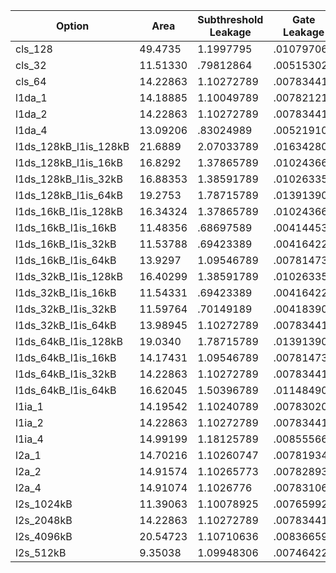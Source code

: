 | Option | Area | Subthreshold Leakage | Gate Leakage | Runtime Dynamic |
| --- | --- | --- | --- | --- |
| cls_128 | 49.4735 | 1.1997795 | .01079706 | .5813396 |
| cls_32 | 11.51330 | .79812864 | .005153027 | .18194723 |
| cls_64 | 14.22863 | 1.10272789 | .007834414 | .3231574 |
| l1da_1 | 14.18885 | 1.10049789 | .007821214 | .3217718 |
| l1da_2 | 14.22863 | 1.10272789 | .007834414 | .3231574 |
| l1da_4 | 13.09206 | .83024989 | .005219104 | .3288343 |
| l1ds_128kB_l1is_128kB | 21.6889 | 2.07033789 | .016342804 | .43620883 |
| l1ds_128kB_l1is_16kB | 16.8292 | 1.37865789 | .010243664 | .3977849 |
| l1ds_128kB_l1is_32kB | 16.88353 | 1.38591789 | .010263354 | .4105021 |
| l1ds_128kB_l1is_64kB | 19.2753 | 1.78715789 | .013913904 | .43621021 |
| l1ds_16kB_l1is_128kB | 16.34324 | 1.37865789 | .010243664 | .12228883 |
| l1ds_16kB_l1is_16kB | 11.48356 | .68697589 | .004144534 | .1298539 |
| l1ds_16kB_l1is_32kB | 11.53788 | .69423389 | .004164224 | .1258691 |
| l1ds_16kB_l1is_64kB | 13.9297 | 1.09546789 | .007814734 | .12228827 |
| l1ds_32kB_l1is_128kB | 16.40299 | 1.38591789 | .010263354 | .12422504 |
| l1ds_32kB_l1is_16kB | 11.54331 | .69423389 | .004164224 | .1315168 |
| l1ds_32kB_l1is_32kB | 11.59764 | .70149189 | .004183904 | .1276196 |
| l1ds_32kB_l1is_64kB | 13.98945 | 1.10272789 | .007834414 | .12422441 |
| l1ds_64kB_l1is_128kB | 19.0340 | 1.78715789 | .013913904 | .33984726 |
| l1ds_64kB_l1is_16kB | 14.17431 | 1.09546789 | .007814734 | .3155536 |
| l1ds_64kB_l1is_32kB | 14.22863 | 1.10272789 | .007834414 | .3231574 |
| l1ds_64kB_l1is_64kB | 16.62045 | 1.50396789 | .011484904 | .33985768 |
| l1ia_1 | 14.19542 | 1.10240789 | .007830204 | .3143511 |
| l1ia_2 | 14.22863 | 1.10272789 | .007834414 | .3231574 |
| l1ia_4 | 14.99199 | 1.18125789 | .008555664 | .3398592 |
| l2a_1 | 14.70216 | 1.10260747 | .007819346 | .3229061 |
| l2a_2 | 14.91574 | 1.10265773 | .007828933 | .3230756 |
| l2a_4 | 14.91074 | 1.1026776 | .007831068 | .3230929 |
| l2s_1024kB | 11.39063 | 1.10078925 | .007659924 | .31760439 |
| l2s_2048kB | 14.22863 | 1.10272789 | .007834414 | .3231574 |
| l2s_4096kB | 20.54723 | 1.10710636 | .00836659 | .3287798 |
| l2s_512kB | 9.35038 | 1.09948306 | .007464225 | .31383677 |
